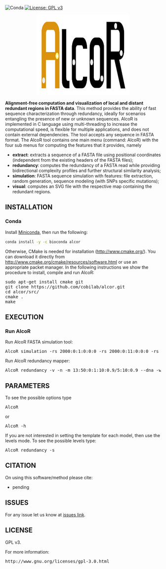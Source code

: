 ![Conda](https://img.shields.io/conda/dn/bioconda/alcor)
[![License: GPL v3](https://img.shields.io/badge/License-GPL%20v3-blue.svg)](LICENSE)

<p align="center"><img src="imgs/logo.png" 
alt="AlcoR" width="300" height="260" border="0" /></p>
<b>Alignment-free computation and visualization of local and distant redundant regions in FASTA data</b>. This method provides the ability of fast sequence characterization through redundancy, ideally for scenarios entangling the presence of new or unknown sequences. AlcoR is implemented in C language using multi-threading to increase the computational speed, is flexible for multiple applications, and does not contain external dependencies. The tool accepts any sequence in FASTA format.
The AlcoR tool contains one main menu (command: AlcoR) with the four sub menus for computing the features that it provides, namely
<ul>
<li><b>extract</b>: extracts a sequence of a FASTA file using positional coordinates (independent from the existing headers of the FASTA files);</li>
<li><b>redundancy</b>: computes the redundancy of a FASTA read while providing bidirectional complexity profiles and further structural similarity analysis;</li>
<li><b>simulation</b>: FASTA sequence simulation with features: file extraction, random generation, sequence modeling (with SNPs specific mutations);</li>
<li><b>visual</b>: computes an SVG file with the respective map containing the redundant regions.</li>
</ul>

## INSTALLATION ##

### Conda
Install [Miniconda](https://docs.conda.io/en/latest/miniconda.html), then run the following:
```bash
conda install -y -c bioconda alcor
```

Otherwise, CMake is needed for installation (http://www.cmake.org/). You can download it directly from http://www.cmake.org/cmake/resources/software.html or use an appropriate packet manager. In the following instructions we show the procedure to install, compile and run AlcoR:

<pre>
sudo apt-get install cmake git
git clone https://github.com/cobilab/alcor.git
cd alcor/src/
cmake .
make
</pre>

## EXECUTION

### Run AlcoR

Run AlcoR FASTA simulation tool:

<pre>
AlcoR simulation -rs 2000:0:1:0:0:0 -rs 2000:0:11:0:0:0 -rs 2000:0:1:0:0:0 -rs 2000:0:71:0:0:0 > sample.fasta;
</pre>

Run AlcoR redundancy mapper:
<pre>
AlcoR redundancy -v -n -m 13:50:0:1:10:0.9/5:10:0.9 --dna -w 1.0 -t 0.5 sample.fasta
</pre>

## PARAMETERS

To see the possible options type
<pre>
AlcoR
</pre>
or
<pre>
AlcoR -h
</pre>

If you are not interested in setting the template for each model, then use the levels mode. To see the possible levels type:
<pre>
AlcoR redundancy -s
</pre>

## CITATION ##

On using this software/method please cite:

* pending

## ISSUES ##

For any issue let us know at [issues link](https://github.com/cobilab/alcor/issues).

## LICENSE ##

GPL v3.

For more information:
<pre>http://www.gnu.org/licenses/gpl-3.0.html</pre>

                                                    

